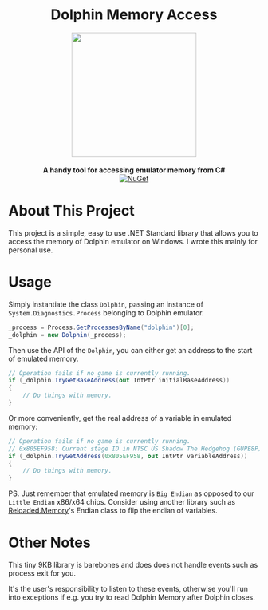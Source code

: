<div align="center">
	<h1>Dolphin Memory Access</h1>
	<img src="https://i.imgur.com/Y0ohMsN.png" width="250" align="center" />
	<br/> <br/>
	<strong>A handy tool for accessing emulator memory from C#<br/></strong>
	<a href="https://www.nuget.org/packages/Dolphin.Memory.Access">
		<img src="https://img.shields.io/nuget/v/Dolphin.Memory.Access.svg" alt="NuGet" />
	<a/>
</div>

# About This Project

This project is a simple, easy to use .NET Standard library that allows you to access the memory of Dolphin emulator on Windows. I wrote this mainly for personal use.

# Usage

Simply instantiate the class `Dolphin`, passing an instance of `System.Diagnostics.Process` belonging to Dolphin emulator.

```csharp
_process = Process.GetProcessesByName("dolphin")[0];
_dolphin = new Dolphin(_process);
```

Then use the API of the `Dolphin`, you can either get an address to the start of emulated memory.

```csharp
// Operation fails if no game is currently running.
if (_dolphin.TryGetBaseAddress(out IntPtr initialBaseAddress)) 
{
	// Do things with memory.
}
```

Or more conveniently, get the real address of a variable in emulated memory:
```csharp
// Operation fails if no game is currently running.
// 0x805EF958: Current stage ID in NTSC US Shadow The Hedgehog (GUPE8P)
if (_dolphin.TryGetAddress(0x805EF958, out IntPtr variableAddress)) 
{
	// Do things with memory.
}
```

PS. Just remember that emulated memory is `Big Endian` as opposed to our `Little Endian` x86/x64 chips. Consider using another library such as [Reloaded.Memory](https://github.com/Reloaded-Project/Reloaded.Memory)'s Endian class to flip the endian of variables.

# Other Notes

This tiny 9KB library is barebones and does does not handle events such as process exit for you.

It's the user's responsibility to listen to these events, otherwise you'll run into exceptions if e.g. you try to read Dolphin Memory after Dolphin closes.

